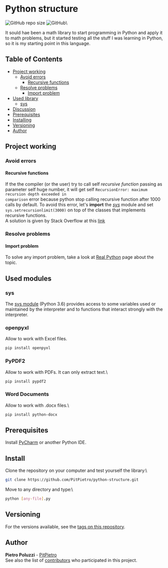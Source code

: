 # Python structure
![GitHub repo size](https://img.shields.io/github/repo-size/PitPietro/pascal-triangle)
![GitHub](https://img.shields.io/github/license/PitPietro/pascal-triangle)\

It sould hae been a math library to start programming in Python and apply it to math problems, but it started testing all the stuff I was learning in Python, so it is my starting point in this language.

## Table of Contents
- [Project working](#project-working)
  - [Avoid errors](#avoid-errors)
    - [Recursive functions](#recursive-functions)
  - [Resolve problems](#resolve-problems)
    - [Import problem](#import-problem)
- [Used library](#used-modules)
  - [sys](#sys)
- [Discussion](#discussion-about-this-project)
- [Prerequisites](#prerequisites)
- [Installing](#installing)
- [Versioning](#versioning)
- [Author](#author)

## Project working

### Avoid errors

#### Recursive functions
If the the compiler (or the user) try to call self <i>recursive function</i> passing as parameter self huge number, it will
get self <code>RecursionError: maximum recursion depth exceeded in comparison</code> error because python stop calling
recursive function after 1000 calls by default. To avoid this error, let's <b>import</b> the <i>[sys](#sys)</i> module
and set <code>sys.setrecursionlimit(3000)</code> on top of the classes that implements recursive functions.<br>
A solution is given by Stack Overflow at this [link](https://stackoverflow.com/questions/20034023/maximum-recursion-depth-exceeded-in-comparison)

### Resolve problems
#### Import problem
To solve any import problem, take a look at [Real Python](https://realpython.com/absolute-vs-relative-python-imports/)
page about the topic.

## Used modules
### sys
The [sys module](https://docs.python.org/3.6/library/sys.html) (Python 3.6) provides access to some variables used or
maintained by the interpreter and to functions that interact strongly with the interpreter.

### openpyxl
Allow to work with Excel files.<br>
```bash
pip install openpyxl
```

### PyPDF2
Allow to work with PDFs. It can only extract text.\
```bash
pip install pypdf2
```

### Word Documents
Allow to work with .docx files.\
```bash
pip install python-docx
```

## Prerequisites
Install [PyCharm](https://www.jetbrains.com/pycharm/download/) or another Python IDE.

## Install
Clone the repository on your computer and test yourself the library:\
```bash
git clone https://github.com/PitPietro/python-structure.git
```

Move to any directory and type:\
```bash
python [any-file].py
```

## Versioning
For the versions available, see the [tags on this repository](https://github.com/PitPietro/python-structure/tags).

## Author
**Pietro Poluzzi** - [PitPietro](https://github.com/PitPietro)\
See also the list of [contributors](https://github.com/PitPietro/python-structure/contributors) who participated in this project.
